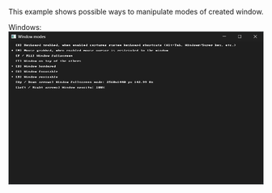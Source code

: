 This example shows possible ways to manipulate modes of created window.

Windows:
![Screenshot Windows](./window_modes.png)
